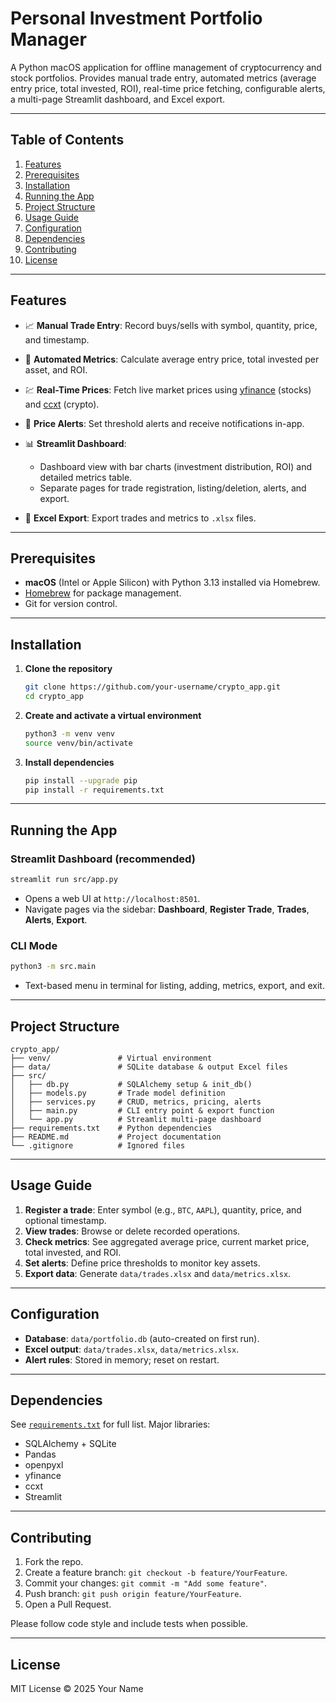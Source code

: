 # Personal Investment Portfolio Manager

A Python macOS application for offline management of cryptocurrency and stock portfolios. Provides manual trade entry, automated metrics (average entry price, total invested, ROI), real-time price fetching, configurable alerts, a multi-page Streamlit dashboard, and Excel export.

---

## Table of Contents

1. [Features](#features)
2. [Prerequisites](#prerequisites)
3. [Installation](#installation)
4. [Running the App](#running-the-app)
5. [Project Structure](#project-structure)
6. [Usage Guide](#usage-guide)
7. [Configuration](#configuration)
8. [Dependencies](#dependencies)
9. [Contributing](#contributing)
10. [License](#license)

---

## Features

* 📈 **Manual Trade Entry**: Record buys/sells with symbol, quantity, price, and timestamp.
* 🔢 **Automated Metrics**: Calculate average entry price, total invested per asset, and ROI.
* 💹 **Real-Time Prices**: Fetch live market prices using [yfinance](https://pypi.org/project/yfinance/) (stocks) and [ccxt](https://pypi.org/project/ccxt/) (crypto).
* 🚨 **Price Alerts**: Set threshold alerts and receive notifications in-app.
* 📊 **Streamlit Dashboard**:

  * Dashboard view with bar charts (investment distribution, ROI) and detailed metrics table.
  * Separate pages for trade registration, listing/deletion, alerts, and export.
* 💾 **Excel Export**: Export trades and metrics to `.xlsx` files.

---

## Prerequisites

* **macOS** (Intel or Apple Silicon) with Python 3.13 installed via Homebrew.
* [Homebrew](https://brew.sh/) for package management.
* Git for version control.

---

## Installation

1. **Clone the repository**

   ```bash
   git clone https://github.com/your-username/crypto_app.git
   cd crypto_app
   ```

2. **Create and activate a virtual environment**

   ```bash
   python3 -m venv venv
   source venv/bin/activate
   ```

3. **Install dependencies**

   ```bash
   pip install --upgrade pip
   pip install -r requirements.txt
   ```

---

## Running the App

### Streamlit Dashboard (recommended)

```bash
streamlit run src/app.py
```

* Opens a web UI at `http://localhost:8501`.
* Navigate pages via the sidebar: **Dashboard**, **Register Trade**, **Trades**, **Alerts**, **Export**.

### CLI Mode

```bash
python3 -m src.main
```

* Text-based menu in terminal for listing, adding, metrics, export, and exit.

---

## Project Structure

```
crypto_app/
├── venv/               # Virtual environment
├── data/               # SQLite database & output Excel files
├── src/
│   ├── db.py           # SQLAlchemy setup & init_db()
│   ├── models.py       # Trade model definition
│   ├── services.py     # CRUD, metrics, pricing, alerts
│   ├── main.py         # CLI entry point & export function
│   └── app.py          # Streamlit multi-page dashboard
├── requirements.txt    # Python dependencies
├── README.md           # Project documentation
└── .gitignore          # Ignored files
```

---

## Usage Guide

1. **Register a trade**: Enter symbol (e.g., `BTC`, `AAPL`), quantity, price, and optional timestamp.
2. **View trades**: Browse or delete recorded operations.
3. **Check metrics**: See aggregated average price, current market price, total invested, and ROI.
4. **Set alerts**: Define price thresholds to monitor key assets.
5. **Export data**: Generate `data/trades.xlsx` and `data/metrics.xlsx`.

---

## Configuration

* **Database**: `data/portfolio.db` (auto-created on first run).
* **Excel output**: `data/trades.xlsx`, `data/metrics.xlsx`.
* **Alert rules**: Stored in memory; reset on restart.

---

## Dependencies

See [`requirements.txt`](requirements.txt) for full list. Major libraries:

* SQLAlchemy + SQLite
* Pandas
* openpyxl
* yfinance
* ccxt
* Streamlit

---

## Contributing

1. Fork the repo.
2. Create a feature branch: `git checkout -b feature/YourFeature`.
3. Commit your changes: `git commit -m "Add some feature"`.
4. Push branch: `git push origin feature/YourFeature`.
5. Open a Pull Request.

Please follow code style and include tests when possible.

---

## License

MIT License © 2025 Your Name
